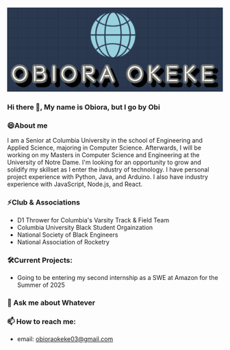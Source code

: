 <p align="center"><img src="https://github.com/Obiora-Okeke/Obiora-Okeke/blob/main/Logo.PNG"/></div>

### Hi there 👋, My name is Obiora, but I go by Obi

### 😄About me
I am a Senior at Columbia University in the school of Engineering and Applied Science, majoring in Computer Science. Afterwards, I will be working on my Masters in Computer Science and Engineering at the University of Notre Dame. I'm looking for an opportunity to grow and solidify my skillset as I enter the industry of technology. I have personal project experience with Python, Java, and Arduino. I also have industry experience with JavaScript, Node.js, and React.

### ⚡Club & Associations
* D1 Thrower for Columbia's Varsity Track & Field Team
* Columbia University Black Student Orgainzation
* National Society of Black Engineers
* National Association of Rocketry

### 🛠️Current Projects:
* Going to be entering my second internship as a SWE at Amazon for the Summer of 2025

### 💬 Ask me about Whatever

### 📫 How to reach me: 
* email: obioraokeke03@gmail.com
